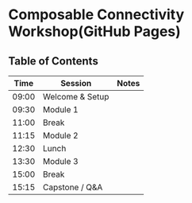 # Composable Connectivity Workshop(GitHub Pages)

## Table of Contents
| Time | Session | Notes |
|------|---------|-------|
| 09:00 | Welcome & Setup |  |
| 09:30 | Module 1 |  |
| 11:00 | Break |  |
| 11:15 | Module 2 |  |
| 12:30 | Lunch |  |
| 13:30 | Module 3 |  |
| 15:00 | Break |  |
| 15:15 | Capstone / Q&A |  |
